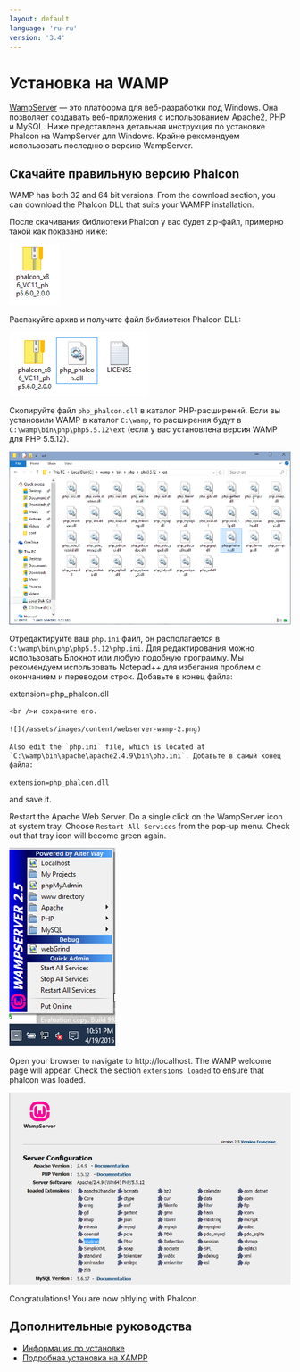 ```yaml
---
layout: default
language: 'ru-ru'
version: '3.4'
---
```


<a name='overview'></a>

# Установка на WAMP

[WampServer](http://www.wampserver.com/en/) — это платформа для веб-разработки под Windows. Она позволяет создавать веб-приложения с использованием Apache2, PHP и MySQL. Ниже представлена детальная инструкция по установке Phalcon на WampServer для Windows. Крайне рекомендуем использовать последнюю версию WampServer.

<a name='phalcon'></a>

## Скачайте правильную версию Phalcon

WAMP has both 32 and 64 bit versions. From the download section, you can download the Phalcon DLL that suits your WAMPP installation.

После скачивания библиотеки Phalcon у вас будет zip-файл, примерно такой как показано ниже:

![](/assets/images/content/webserver-xampp-1.png)

Распакуйте архив и получите файл библиотеки Phalcon DLL:

![](/assets/images/content/webserver-xampp-2.png)

Скопируйте файл `php_phalcon.dll` в каталог PHP-расширений. Если вы установили WAMP в каталог `C:\wamp`, то расширения будут в `C:\wamp\bin\php\php5.5.12\ext` (если у вас установлена версия WAMP для PHP 5.5.12).

![](/assets/images/content/webserver-wamp-1.png)

Отредактируйте ваш `php.ini` файл, он располагается в `C:\wamp\bin\php\php5.5.12\php.ini`. Для редактирования можно использовать Блокнот или любую подобную программу. Мы рекомендуем использовать Notepad++ для избегания проблем с окончанием и переводом строк. Добавьте в конец файла:

extension=php_phalcon.dll

    <br />и сохраните его.
    
    ![](/assets/images/content/webserver-wamp-2.png)
    
    Also edit the `php.ini` file, which is located at `C:\wamp\bin\apache\apache2.4.9\bin\php.ini`. Добавьте в самый конец файла:
    
    extension=php_phalcon.dll 
    

and save it.

Restart the Apache Web Server. Do a single click on the WampServer icon at system tray. Choose `Restart All Services` from the pop-up menu. Check out that tray icon will become green again.

![](/assets/images/content/webserver-wamp-3.png)

Open your browser to navigate to http://localhost. The WAMP welcome page will appear. Check the section `extensions loaded` to ensure that phalcon was loaded.

![](/assets/images/content/webserver-wamp-4.png)

Congratulations! You are now phlying with Phalcon.

<a name='related'></a>

## Дополнительные руководства

* [Информация по установке](/3.4/en/installation)
* [Подробная установка на XAMPP](/3.4/en/webserver-xampp)
